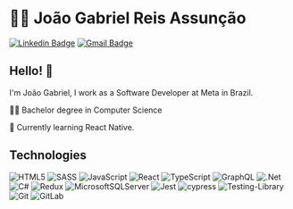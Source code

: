 # :man_technologist: João Gabriel Reis Assunção

[![Linkedin Badge](https://img.shields.io/badge/-LinkedIn-blue?style=for-the-badge&logo=Linkedin&logoColor=white&link=https://www.linkedin.com/in/joaogabrielra/)](https://www.linkedin.com/in/joaogabrielra/)
[![Gmail Badge](https://img.shields.io/badge/-Gmail-c14438?style=for-the-badge&logo=Gmail&logoColor=white&link=mailto:jg.assuncao@gmail.com)](mailto:jg.assuncao@gmail.com)

## Hello! 👋
I'm João Gabriel, I work as a Software Developer at Meta in Brazil.

👨‍🎓 Bachelor degree in Computer Science

📕 Currently learning React Native.

## Technologies
![HTML5](https://img.shields.io/badge/-HTML5-E34F26?style=flat-square&logo=html5&logoColor=white)
![SASS](https://img.shields.io/badge/SASS-hotpink.svg?style=flat-square&logo=SASS&logoColor=white)
![JavaScript](https://img.shields.io/badge/-JavaScript-F7B93E?style=flat-square&logo=javascript&logoColor=fff)
![React](https://img.shields.io/badge/-React.js-45b8d8?style=flat-square&logo=react&logoColor=white)
![TypeScript](https://img.shields.io/badge/-TypeScript-0077C6?style=flat-square&logo=typescript&logoColor=fff)
![GraphQL](https://img.shields.io/badge/-GraphQL-E10098?style=flat-square&logo=graphql&logoColor=white)
![.Net](https://img.shields.io/badge/.NET-5C2D91?style=flat-square&logo=.net&logoColor=white)
![C#](https://img.shields.io/badge/c%23-%23239120.svg?style=flat-square&logo=c-sharp&logoColor=white)
![Redux](https://img.shields.io/badge/redux-%23593d88.svg?style=flat-square&logo=redux&logoColor=white)
![MicrosoftSQLServer](https://img.shields.io/badge/Microsoft%20SQL%20Sever-CC2927?style=flat-square&logo=microsoft%20sql%20server&logoColor=white)
![Jest](https://img.shields.io/badge/-jest-%23C21325?style=flat-square&logo=jest&logoColor=white)
![cypress](https://img.shields.io/badge/-cypress-%23E5E5E5?style=flat-square&logo=cypress&logoColor=058a5e)
![Testing-Library](https://img.shields.io/badge/-TestingLibrary-%23E33332?style=flat-square&logo=testing-library&logoColor=white)
![Git](https://img.shields.io/badge/git-%23F05033.svg?style=flat-square&logo=git&logoColor=white)
![GitLab](https://img.shields.io/badge/gitlab-%23181717.svg?style=flat-square&logo=gitlab&logoColor=white)

<!--
**joaogabriel-ra/joaogabriel-ra** is a ✨ _special_ ✨ repository because its `README.md` (this file) appears on your GitHub profile.

Here are some ideas to get you started:

- 🔭 I’m currently working on ...
- 🌱 I’m currently learning ...
- 👯 I’m looking to collaborate on ...
- 🤔 I’m looking for help with ...
- 💬 Ask me about ...
- 📫 How to reach me: ...
- 😄 Pronouns: ...
- ⚡ Fun fact: ...
-->
